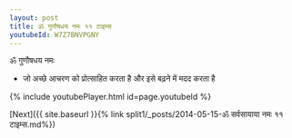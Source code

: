 ```yaml
---
layout: post
title: ॐ गुणौषधय नमः ११ टाइम्स
youtubeId: W7Z7BNVPGNY
---
```

 
 
 ॐ गुणौषधय नमः  
 
 -  जो अच्छे आचरण को प्रोत्साहित करता है और इसे बढ़ने में मदद करता है 
 
  
 
  
 
 
 
 
 
 


{% include youtubePlayer.html id=page.youtubeId %}
 
[Next]({{ site.baseurl }}{% link  split1/_posts/2014-05-15-ॐ सर्वसायाया नमः ११ टाइम्स.md%})
 
